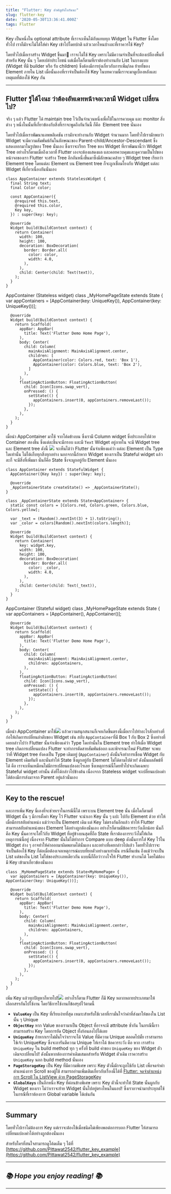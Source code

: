 ```yaml
---
title: "Flutter: Key สำคัญยังไงกันนะ"
slug: flutter-key
date: '2020-05-30T13:36:41.000Z'
tags: Flutter
---
```


Key เป็นหนึ่งใน optional attribute ที่เราจะเห็นได้กับแทบทุก Widget ใน Flutter ซึ่งโดยทั่วไป เราก็มักจะไม่ได้ใส่ค่า Key เข้าไปโดยปกติ แล้วเวลาไหนบ้างละที่เราควรใช้ Key?

โดยทั่วไปเมื่อเราสร้าง Widget ขึ้นมา เราจะไม่ใช้ Key เพราะไม่มีความจำเป็นที่จะต้องเปลืองพื้นที่สำหรับ Key นั้น ๆ โดยเปล่าประโยชน์ แต่เมื่อใดก็ตามที่เราต้องทำงานกับ List ในบางแบบ (Widget ที่มี builder หรือ รับ children) ซึ่งต้องมีการยุ่งเกี่ยวกับการเพิ่ม/ลด ย้ายที่ของ Element ภายใน List เมื่อนั้นเองที่เราจำเป็นต้องใช้ Key ในบทความนี้เราจะมาดูเบื้องหลังและเหตุผลที่ต้องใช้ Key กัน

---

## Flutter รู้ได้ไงนะ ว่าต้องอัพเดทหน้าจอเวลามี Widget เปลี่ยนไป?

จริง ๆ แล้ว Flutter ได้ maintain tree ไว้เป็นจำนวนหนึ่งเพื่อใช้ในการควบคุม และ monitor สิ่งต่าง ๆ หนึ่งในนั้นที่เกี่ยวข้องกับสิ่งที่เราจะพูดถึงกันวันนี้ ก็คือ  Element tree นั่นเอง

โดยทั่วไปเมื่อเราพัฒนาแอพพลิเคชัน เรามักจะทำงานกับ Widget จำนวนมาก โดยทั่วไปเรามักพบว่า Widget จะมีความสัมพันธ์กันในลักษณะของ Parent-child/Ancestor-Descendant ซึ่งแสดงออกมาในรูปของ Tree นั่นเอง ซึ่งเราจะเรียก Tree ของ Widget ที่เราพัฒนานี้ว่า Widget Tree อย่างไรก็ตามเมื่อถึงเวลาที่ Flutter เองจะต้องแสดงผล และคอยควบคุมและดูความเป็นไปของหน้าจอของเรา Flutter จะสร้าง Tree อีกอันหนึ่งขึ้นมาซึ่งมีลักษณะคล้าย ๆ Widget tree เรียกว่า Elememt tree โดยแต่ละ Element บน Element tree ก็จะถูกเชื่อมโยงกับ Widget แต่ละ Widget ที่เกี่ยวเนื่องกันนั่นเอง

    class AppContainer extends StatelessWidget {
      final String text;
      final Color color;
    
      const AppContainer({
        @required this.text,
        @required this.color,
        Key key,
      }) : super(key: key);
    
      @override
      Widget build(BuildContext context) {
        return Container(
          width: 100,
          height: 100,
          decoration: BoxDecoration(
            border: Border.all(
              color: color,
              width: 4.0,
            ),
          ),
          child: Center(child: Text(text)),
        );
      }
    }
    

AppContainer (Stateless widget)
    class _MyHomePageState extends State<MyHomePage> {
      var appContainers = [AppContainer(key: UniqueKey()), AppContainer(key: UniqueKey())];
    
      @override
      Widget build(BuildContext context) {
        return Scaffold(
          appBar: AppBar(
            title: Text('Flutter Demo Home Page'),
          ),
          body: Center(
            child: Column(
              mainAxisAlignment: MainAxisAlignment.center,
              children: [
              	AppContainer(color: Colors.red, text: 'Box 1'),
                AppContainer(color: Colors.blue, text: 'Box 2'),
              ]
            ),
          ),
          floatingActionButton: FloatingActionButton(
            child: Icon(Icons.swap_vert),
            onPressed: () {
              setState(() {
                appContainers.insert(0, appContainers.removeLast());
              });
            },
          ),
        );
      }
    }

เมื่อนำ AppContainer มาใช้
จากโค้ดข้างบน ซึ่งเรามี Column widget ซึ่งประกอบไปด้วย Container สองชิ้น ซึ่งแต่ละชิ้นจะมีกรอบ และมี `Text` Widget อยู่ภายใน จะมี Widget tree และ Element tree ดังนี้
![](__GHOST_URL__/content/images/2020/05/image-2.png)
จะเห็นได้ว่า Flutter นั้นจำเพียงแค่ว่า แต่ละ Element เป็น Type ใดเท่านั้น ไม่ได้เก็บทุกสิ่งทุกอย่าง นอกจากนี้ถ้าหาก Widget ของเราเป็น Stateful widget แล้วละก็ จะมีสิ่งที่เพิ่มมา นั่นก็คือ State ซึ่งจะผูกอยู่กับ Element นั่นเอง

    class AppContainer extends StatefulWidget {
      AppContainer({Key key}) : super(key: key);
    
      @override
      _AppContainerState createState() => _AppContainerState();
    }
    
    class _AppContainerState extends State<AppContainer> {
      static const colors = [Colors.red, Colors.green, Colors.blue, Colors.yellow];
    
      var _text = (Random().nextInt(3) + 1).toString();
      var _color = colors[Random().nextInt(colors.length)];
    
      @override
      Widget build(BuildContext context) {
        return Container(
          key: widget.key,
          width: 100,
          height: 100,
          decoration: BoxDecoration(
            border: Border.all(
              color: _color,
              width: 4.0,
            ),
          ),
          child: Center(child: Text(_text)),
        );
      }
    }
    

AppContainer (Stateful widget)
    class _MyHomePageState extends State<MyHomePage> {
      var appContainers = [AppContainer(), AppContainer()];
    
      @override
      Widget build(BuildContext context) {
        return Scaffold(
          appBar: AppBar(
            title: Text('Flutter Demo Home Page'),
          ),
          body: Center(
            child: Column(
              mainAxisAlignment: MainAxisAlignment.center,
              children: appContainers,
            ),
          ),
          floatingActionButton: FloatingActionButton(
            child: Icon(Icons.swap_vert),
            onPressed: () {
              setState(() {
                appContainers.insert(0, appContainers.removeLast());
              });
            },
          ),
        );
      }
    }

เมื่อนำ AppContainer มาใช้![](__GHOST_URL__/content/images/2020/05/image-3.png)
แล้วความสนุกสนานก็เจอเกิดขึ้นตรงนี้เมื่อเราไปทำอะไรสักอย่างที่ก่อให้เกิดการเปลี่ยนลำดับของ Widget เช่น สลับ `AppContainer`ที่มี Box 1 กับ Box 2 ซึ่งอย่างที่เคยกล่าวไปว่า Flutter นั้นจำเพียงแค่ว่า Type ใดเท่านั้นใน Element tree ทำให้เมื่อ Widget tree เกิดการเปลี่ยนแปลง Flutter จะทำการตัดสายสัมพันธ์ออก และพิจารณาใหม่ Flutter จะพบว่าที่ Widget tree ยังคงเป็น Type เดิมอยู่ (`AppContainer`) ดังนั้นจึงทำการเชื่อม Widget กับ Element เดิมทันที และนั่นทำให้ State ซึ่งผูกอยู่กับ Element ไม่ได้ตามไปด้วย! ดังนั้นผลลัพธ์ที่ได้ คือ เราจะเห็นเหมือนไม่มีการเปลี่ยนแปลงอะไรเลย ซึ่งเหตุการณ์นี้โดยทั่วไปจะเกิดเฉพาะ Stateful widget เท่านั้น ดังที่ได้กล่าวไปข้างต้น เนื่องจาก Stateless widget จะเปลี่ยนแปลงค่าได้ต้องมีการส่งมาจาก Parent อยู่แล้วนั่นเอง

---

## Key to the rescue!

และการเพิ่ม Key นี่เองที่จะช่วยเราในกรณีนี้ได้ เพราะบน Element tree นั้น เมื่อใดก็ตามที่ Widget นั้น ๆ มีการตั้งค่า Key ไว้ Flutter จะนำเอา Key นั้น ๆ แปะ ไปกับ Element ด้วย ทำให้เมื่อมีการสลับตำแหน่ง แม้ว่าจะเป็น Element เดิม แต่ Key ไม่ตรงกันอีกแล้ว ทำให้ Flutter สามารถสลับตำแหน่งของ Element ได้อย่างถูกต้องนั่นเอง อย่างไรก็ตามมีข้อควรระวังเล็กน้อย นั่นก็คือ Key นั้นควรจะใส่ไว้กับ Widget ที่อยู่ข้างบนสุดที่ถือ State ที่เราต้องการระวังไม่ให้เกิดเหตุการณ์นี้อยู่ เนื่องจาก Flutter นั้นไม่ได้ทำการ Compare แบบ deep ดังนั้นการใส่ Key ไว้ใน Widget ล่าง ๆ อาจทำให้ค่าออกมาผิดพลาดได้นั่นเอง และอย่างที่เคยกล่าวไปแล้ว โดยทั่วไปเราจะจำเป็นต้องใช้ Key ก็ต่อเมื่อต้องเจอเหตุการณ์แบบที่ยกตัวอย่างมาเท่านั้น กรณีอื่นเช่น ถึงแม้ว่าจะเป็น List แต่ของใน List ไม่ใช่ของประเภทเดียวกัน แบบนี้ก็ถือว่าวางใจให้ Flutter ทำงานได้ โดยไม่ต้องมี Key เข้ามาเกี่ยวข้องนั่นเอง

    class _MyHomePageState extends State<MyHomePage> {
      var appContainers = [AppContainer(key: UniqueKey()), AppContainer(key: UniqueKey())];
    
      @override
      Widget build(BuildContext context) {
        return Scaffold(
          appBar: AppBar(
            title: Text('Flutter Demo Home Page'),
          ),
          body: Center(
            child: Column(
              mainAxisAlignment: MainAxisAlignment.center,
              children: appContainers,
            ),
          ),
          floatingActionButton: FloatingActionButton(
            child: Icon(Icons.swap_vert),
            onPressed: () {
              setState(() {
                appContainers.insert(0, appContainers.removeLast());
              });
            },
          ),
        );
      }
    }

เพิ่ม Key แล้วทุกปัญหาก็หายไป!![](__GHOST_URL__/content/images/2020/05/image-5.png)
อย่างไรก็ตาม Flutter ก็มี Key หลากหลายประเภทมาให้เลือกสรรกันไปใช้งาน โดยวิธีการใช้งานก็ข้อสรุปไว้ตามนี้

- **`ValueKey`** เป็น Key ที่เรียบง่ายที่สุด เหมาะสำหรับใช้เวลาที่เรามั่นใจว่าค่าที่ส่งมาให้ของใน List นั้น ๆ Unique
- **`ObjectKey`** หาก Value ของเรามาเป็น Object ที่อาจจะมี attribute ซ้ำกัน ในกรณีนี้เราสามารถสร้าง Key โดยการยัด Object ทั้งก้อนลงไปได้เลย
- **`UniqueKey`** ถ้าหากเราไม่มั่นใจว่าเราจะได้ Value ที่มีความ Unique ตลอดไปมั้ย เราสามารถใช้เจ้า UniqueKey ซึ่งจะการันตีความ Unique ให้เราได้ ข้อควรระวัง คือ หาก เราสร้าง `UniqueKey` ใน build method ทุก ๆ ครั้งที่ build ค่าของ `UniqueKey` ของ Widget ตัวเดิมจะเปลี่ยนไป! ดังนั้นหากต้องการค่าเดิมเสมอสำหรับ Widget ตัวเดิม เราควรสร้าง `UniqueKey` นอก build method นั่นเอง
- **`PageStorageKey`** เป็น Key ที่มีความพิเศษ เพราะ Key ตัวนี้มักจะถูกใช้กับ List เพื่อจดจำค่าตำแหน่งการ Scroll ของผู้ใช้ สามารถอ่านเพิ่มเติมเกี่ยวกับเรื่องนี้ได้ที่ [Flutter: จดจำตำแหน่งการ Scroll ใน ListView ด้วย PageStorageKey](__GHOST_URL__/flutter-save-scroll-position-listview/)
- **`GlobalKeys`** เป็นอีกหนึ่ง Key ที่ค่อนข้างพิเศษ เพราะ Key ตัวนี้จะทำให้ State นั้นผูกกับ Widget ของเรา ไม่ว่าเราจะย้าย Widget นั้นไปอยู่ตรงไหนในแอป! ซึ่งเราอาจนำมาประยุกต์ใช้ในกรณีที่เราต้องการ Global variable ได้เช่นกัน

---

## Summary

โดยทั่วไปเราไม่ต้องการ Key แต่เราจะต้องใช้เมื่อชนิดไม่เพียงพอต่อการบอก Flutter ให้สามารถเปลี่ยนแปลงค่าได้อย่างถูกต้องนั่นเอง

สำหรับใครที่สนใจสามารถดูโค้ดเต็ม ๆ ได้ที่ [https://github.com/Pittawat2542/flutter_key_example](https://github.com/Pittawat2542/flutter_key_example)

---

## *📚 Hope you enjoy reading! 📚*

---
